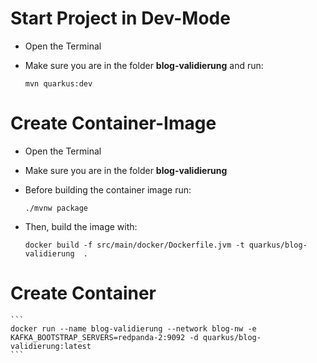 # Start Project in Dev-Mode

- Open the Terminal
- Make sure you are in the folder **blog-validierung** and run:

  ```
  mvn quarkus:dev
  ```

# Create Container-Image

- Open the Terminal
- Make sure you are in the folder **blog-validierung**
- Before building the container image run:

  ```
  ./mvnw package
  ```

- Then, build the image with:

  ```
  docker build -f src/main/docker/Dockerfile.jvm -t quarkus/blog-validierung  .
  ```

# Create Container

    ```
    docker run --name blog-validierung --network blog-nw -e KAFKA_BOOTSTRAP_SERVERS=redpanda-2:9092 -d quarkus/blog-validierung:latest
    ```

